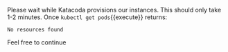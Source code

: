Please wait while Katacoda provisions our instances. This should only take 1-2 minutes. Once `kubectl get pods`{{execute}} returns:

```
No resources found
```

Feel free to continue
